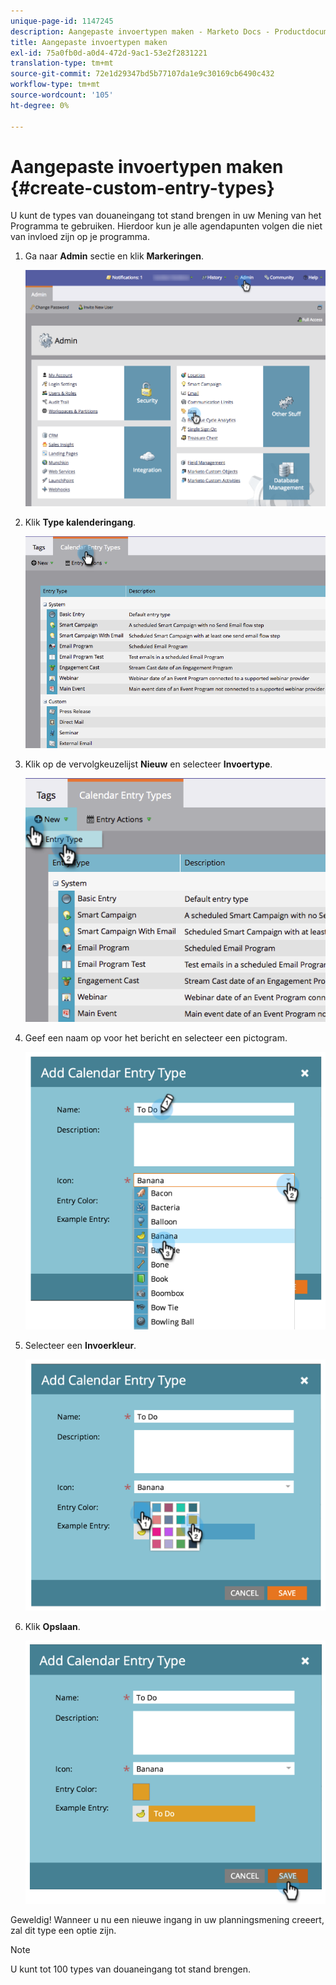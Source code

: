 ```yaml
---
unique-page-id: 1147245
description: Aangepaste invoertypen maken - Marketo Docs - Productdocumentatie
title: Aangepaste invoertypen maken
exl-id: 75a0fb0d-a0d4-472d-9ac1-53e2f2831221
translation-type: tm+mt
source-git-commit: 72e1d29347bd5b77107da1e9c30169cb6490c432
workflow-type: tm+mt
source-wordcount: '105'
ht-degree: 0%

---
```


# Aangepaste invoertypen maken {#create-custom-entry-types}

U kunt de types van douaneingang tot stand brengen in uw Mening van het Programma te gebruiken. Hierdoor kun je alle agendapunten volgen die niet van invloed zijn op je programma.

1. Ga naar **Admin** sectie en klik **Markeringen**.

   ![](assets/admintags.png)

1. Klik **Type kalenderingang**.

   ![](assets/image2014-9-15-15-3a41-3a33.png)

1. Klik op de vervolgkeuzelijst **Nieuw** en selecteer **Invoertype**.

   ![](assets/image2014-9-15-15-3a41-3a58.png)

1. Geef een naam op voor het bericht en selecteer een pictogram.

   ![](assets/image2014-9-15-16-3a11-3a24.png)

1. Selecteer een **Invoerkleur**.

   ![](assets/image2014-9-15-16-3a3-3a55.png)

1. Klik **Opslaan**.

   ![](assets/image2014-9-15-16-3a4-3a14.png)

Geweldig! Wanneer u nu een nieuwe ingang in uw planningsmening creeert, zal dit type een optie zijn.

>[!NOTE]
>
>U kunt tot 100 types van douaneingang tot stand brengen.
